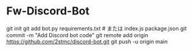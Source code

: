 # Fw-Discord-Bot
git init
git add bot.py requirements.txt  # または index.js package.json
git commit -m "Add Discord bot code"
git remote add origin https://github.com/2stmc/discord-bot.git
git push -u origin main
